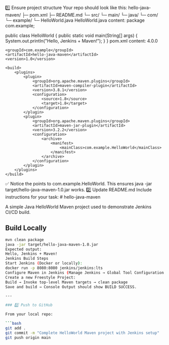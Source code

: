 1️⃣ Ensure project structure
Your repo should look like this:
hello-java-maven/
├─ pom.xml
├─ README.md
└─ src/
   └─ main/
      └─ java/
         └─ com/
            └─ example/
               └─ HelloWorld.java
HelloWorld.java content:
package com.example;

public class HelloWorld {
    public static void main(String[] args) {
        System.out.println("Hello, Jenkins + Maven!");
    }
}
pom.xml content:
<project xmlns="http://maven.apache.org/POM/4.0.0"
         xmlns:xsi="http://www.w3.org/2001/XMLSchema-instance"
         xsi:schemaLocation="http://maven.apache.org/POM/4.0.0
                             https://maven.apache.org/xsd/maven-4.0.0.xsd">
    <modelVersion>4.0.0</modelVersion>

    <groupId>com.example</groupId>
    <artifactId>hello-java-maven</artifactId>
    <version>1.0</version>

    <build>
        <plugins>
            <plugin>
                <groupId>org.apache.maven.plugins</groupId>
                <artifactId>maven-compiler-plugin</artifactId>
                <version>3.8.1</version>
                <configuration>
                    <source>1.8</source>
                    <target>1.8</target>
                </configuration>
            </plugin>
            <plugin>
                <groupId>org.apache.maven.plugins</groupId>
                <artifactId>maven-jar-plugin</artifactId>
                <version>3.2.2</version>
                <configuration>
                    <archive>
                        <manifest>
                            <mainClass>com.example.HelloWorld</mainClass>
                        </manifest>
                    </archive>
                </configuration>
            </plugin>
        </plugins>
    </build>
</project>
✅ Notice the <mainClass> points to com.example.HelloWorld. This ensures java -jar target/hello-java-maven-1.0.jar works.
2️⃣ Update README.md
Include instructions for your task:
# hello-java-maven

A simple Java HelloWorld Maven project used to demonstrate Jenkins CI/CD build.

## Build Locally

```bash
mvn clean package
java -jar target/hello-java-maven-1.0.jar
Expected output:
Hello, Jenkins + Maven!
Jenkins Build Steps
Start Jenkins (Docker or locally):
docker run -p 8080:8080 jenkins/jenkins:lts
Configure Maven in Jenkins (Manage Jenkins → Global Tool Configuration → Maven 3.x).
Create a new Freestyle Project:
Build → Invoke top-level Maven targets → clean package
Save and build → Console Output should show BUILD SUCCESS.

---

### 3️⃣ Push to GitHub

From your local repo:

```bash
git add .
git commit -m "Complete HelloWorld Maven project with Jenkins setup"
git push origin main
